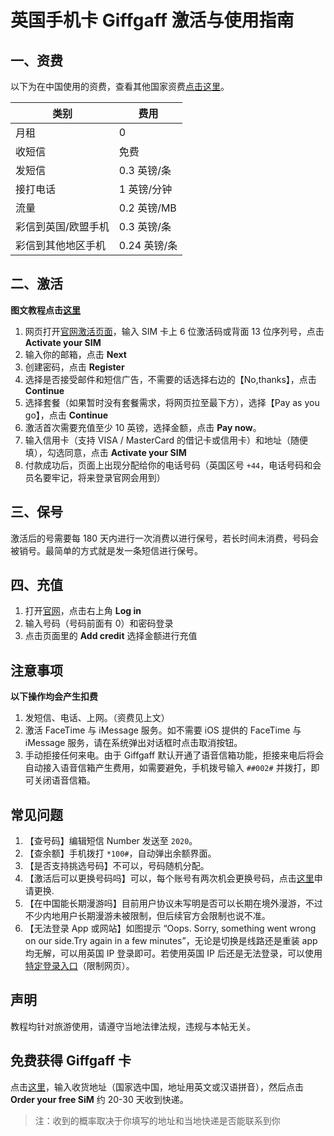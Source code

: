 # 英国手机卡 Giffgaff 激活与使用指南

## 一、资费

以下为在中国使用的资费，查看其他国家资费[点击这里](https://www.giffgaff.com/roaming-charges)。

|  类别   | 费用  |
|  ----  | ----  |
| 月租  |  0 |
|  收短信  | 免费 |
|  发短信       |   0.3 英镑/条   |
|  接打电话       |   1 英镑/分钟   |
|     流量    | 0.2 英镑/MB    |
|   彩信到英国/欧盟手机      |   0.3 英镑/条   |
|    彩信到其他地区手机     |   0.24 英镑/条   |


## 二、激活

**图文教程点击[这里](https://github.com/ssnhd/Giffgaff/wiki/激活（图文教程）)**

1. 网页打开[官网激活页面](https://www.giffgaff.com/activate)，输入 SIM 卡上 6 位激活码或背面 13 位序列号，点击 **Activate your SIM**
2. 输入你的邮箱，点击 **Next**
3. 创建密码，点击 **Register**
4. 选择是否接受邮件和短信广告，不需要的话选择右边的【No,thanks】，点击 **Continue**
5. 选择套餐（如果暂时没有套餐需求，将网页拉至最下方），选择【Pay as you go】，点击 **Continue**
6. 激活首次需要充值至少 10 英镑，选择金额，点击 **Pay now**。
7. 输入信用卡（支持 VISA / MasterCard 的借记卡或信用卡）和地址（随便填），勾选同意，点击 **Activate your SIM**
8. 付款成功后，页面上出现分配给你的电话号码（英国区号 `+44`，电话号码和会员名要牢记，将来登录官网会用到）

## 三、保号
激活后的号需要每 180 天内进行一次消费以进行保号，若长时间未消费，号码会被销号。最简单的方式就是发一条短信进行保号。

## 四、充值
1. 打开[官网](https://www.giffgaff.com)，点击右上角 **Log in**
2. 输入号码（号码前面有 0）和密码登录
3. 点击页面里的 **Add credit** 选择金额进行充值

## 注意事项
**以下操作均会产生扣费**
1. 发短信、电话、上网。（资费见上文）
2. 激活 FaceTime 与 iMessage 服务。如不需要 iOS 提供的 FaceTime 与 iMessage 服务，请在系统弹出对话框时点击取消按钮。
3. 手动拒接任何来电。由于 Giffgaff 默认开通了语音信箱功能，拒接来电后将会自动接入语音信箱产生费用，如需要避免，手机拨号输入 `##002#` 并拨打，即可关闭语音信箱。

## 常见问题
1. 【查号码】编辑短信 Number 发送至 `2020`。
2. 【查余额】手机拨打 `*100#`，自动弹出余额界面。
3. 【是否支持挑选号码】不可以，号码随机分配。
4. 【激活后可以更换号码吗】可以，每个账号有两次机会更换号码，点击[这里](https://www.giffgaff.com/auth/login?redirect=%2Fprofile%2Fdetails%2Fgetnumber)申请更换.
5. 【在中国能长期漫游吗】目前用户协议未写明是否可以长期在境外漫游，不过不少内地用户长期漫游未被限制，但后续官方会限制也说不准。
6. 【无法登录 App 或网站】如图提示 “Oops. Sorry, something went wrong on our side.Try again in a few minutes”，无论是切换是线路还是重装 app 均无解，可以用英国 IP 登录即可。若使用英国 IP 后还是无法登录，可以使用[特定登录入口](https://id.giffgaff.com/login?redirect=auth)（限制网页）。

## 声明

教程均针对旅游使用，请遵守当地法律法规，违规与本帖无关。

## 免费获得 Giffgaff 卡

点击[这里](https://www.giffgaff.com/orders/affiliate/omzli76)，输入收货地址（国家选中国，地址用英文或汉语拼音），然后点击 **Order your free SiM** 约 20-30 天收到快递。
>注：收到的概率取决于你填写的地址和当地快递是否能联系到你
